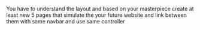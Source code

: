 You have to understand the layout and based on your masterpiece create at least new 5 pages that simulate the your future website and link between them with same navbar and use same controller
